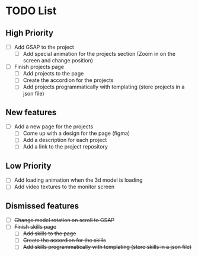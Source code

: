 # TODO List

## High Priority
- [ ] Add GSAP to the project
  - [ ] Add special animation for the projects section (Zoom in on the screen and change position)
- [ ] Finish projects page
  - [ ] Add projects to the page
  - [ ] Create the accordion for the projects
  - [ ] Add projects programmatically with templating (store projects in a json file)

## New features
- [ ] Add a new page for the projects
  - [ ] Come up with a design for the page (figma)
  - [ ] Add a description for each project
  - [ ] Add a link to the project repository

## Low Priority
- [ ] Add loading animation when the 3d model is loading
- [ ] Add video textures to the monitor screen

## Dismissed features
- [ ] ~~Change model rotation on scroll to GSAP~~
- [ ] ~~Finish skills page~~
  - [ ] ~~Add skills to the page~~
  - [ ] ~~Create the accordion for the skills~~
  - [ ] ~~Add skills programmatically with templating (store skills in a json file)~~
